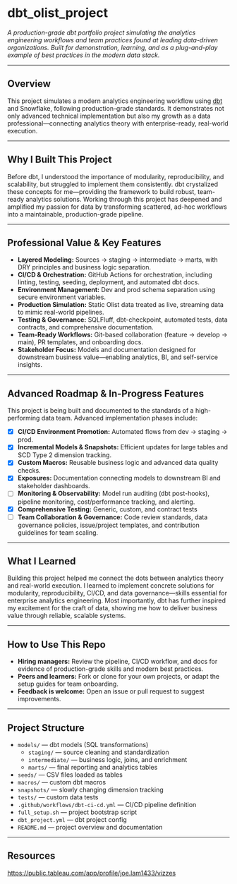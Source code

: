 # dbt_olist_project

_A production-grade dbt portfolio project simulating the analytics engineering workflows and team practices found at leading data-driven organizations. Built for demonstration, learning, and as a plug-and-play example of best practices in the modern data stack._

---

## Overview

This project simulates a modern analytics engineering workflow using [dbt](https://www.getdbt.com/) and Snowflake, following production-grade standards. It demonstrates not only advanced technical implementation but also my growth as a data professional—connecting analytics theory with enterprise-ready, real-world execution.

---

## Why I Built This Project

Before dbt, I understood the importance of modularity, reproducibility, and scalability, but struggled to implement them consistently. dbt crystalized these concepts for me—providing the framework to build robust, team-ready analytics solutions. Working through this project has deepened and amplified my passion for data by transforming scattered, ad-hoc workflows into a maintainable, production-grade pipeline.

---

## Professional Value & Key Features

- **Layered Modeling:** Sources → staging → intermediate → marts, with DRY principles and business logic separation.
- **CI/CD & Orchestration:** GitHub Actions for orchestration, including linting, testing, seeding, deployment, and automated dbt docs.
- **Environment Management:** Dev and prod schema separation using secure environment variables.
- **Production Simulation:** Static Olist data treated as live, streaming data to mimic real-world pipelines.
- **Testing & Governance:** SQLFluff, dbt-checkpoint, automated tests, data contracts, and comprehensive documentation.
- **Team-Ready Workflows:** Git-based collaboration (feature → develop → main), PR templates, and onboarding docs.
- **Stakeholder Focus:** Models and documentation designed for downstream business value—enabling analytics, BI, and self-service insights.

---


## Advanced Roadmap & In-Progress Features

This project is being built and documented to the standards of a high-performing data team. Advanced implementation phases include:

- [x] **CI/CD Environment Promotion:** Automated flows from dev → staging → prod.
- [x] **Incremental Models & Snapshots:** Efficient updates for large tables and SCD Type 2 dimension tracking.
- [x] **Custom Macros:** Reusable business logic and advanced data quality checks.
- [x] **Exposures:** Documentation connecting models to downstream BI and stakeholder dashboards.
- [ ] **Monitoring & Observability:** Model run auditing (dbt post-hooks), pipeline monitoring, cost/performance tracking, and alerting.
- [x] **Comprehensive Testing:** Generic, custom, and contract tests
- [ ] **Team Collaboration & Governance:** Code review standards, data governance policies, issue/project templates, and contribution guidelines for team scaling.

---

## What I Learned

Building this project helped me connect the dots between analytics theory and real-world execution. I learned to implement concrete solutions for modularity, reproducibility, CI/CD, and data governance—skills essential for enterprise analytics engineering. Most importantly, dbt has further inspired my excitement for the craft of data, showing me how to deliver business value through reliable, scalable systems.

---

## How to Use This Repo

- **Hiring managers:** Review the pipeline, CI/CD workflow, and docs for evidence of production-grade skills and modern best practices.
- **Peers and learners:** Fork or clone for your own projects, or adapt the setup guides for team onboarding.
- **Feedback is welcome:** Open an issue or pull request to suggest improvements.

---

## Project Structure

- `models/` — dbt models (SQL transformations)
  - `staging/` — source cleaning and standardization
  - `intermediate/` — business logic, joins, and enrichment
  - `marts/` — final reporting and analytics tables
- `seeds/` — CSV files loaded as tables
- `macros/` — custom dbt macros
- `snapshots/` — slowly changing dimension tracking
- `tests/` — custom data tests
- `.github/workflows/dbt-ci-cd.yml` — CI/CD pipeline definition
- `full_setup.sh` — project bootstrap script
- `dbt_project.yml` — dbt project config
- `README.md` — project overview and documentation


---
## Resources

https://public.tableau.com/app/profile/joe.lam1433/vizzes
